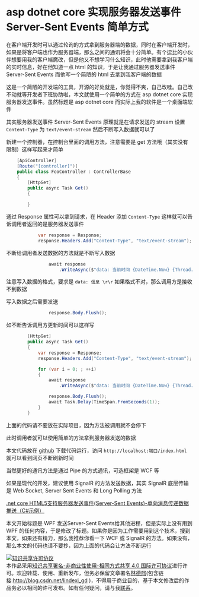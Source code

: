 # asp dotnet core 实现服务器发送事件 Server-Sent Events 简单方式

在客户端开发时可以通过轮询的方式拿到服务器端的数据，同时在客户端开发时，如果是将客户端也作为服务器端，那么之间的通讯将会十分简单。有个逗比的小伙伴想要用我的客户端魔改，但是他又不想学习什么知识，此时他需要拿到我客户端的实时信息，好在他知道一点 html 的知识，于是让我通过服务器发送事件 Server-Sent Events 而他写一个简陋的 html 去拿到我客户端的数据

这是一个简陋的开发端的工具，开源的好处就是，你觉得不爽，自己改哇。自己改不动就等开发者下班协助啦，本文就使用一个简单的方式在 asp dotnet core 实现服务器发送事件。虽然标题是 asp dotnet core 而实际上我的软件是一个桌面端软件

<!--more-->
<!-- CreateTime:2020/3/5 9:26:16 -->

<!-- csdn -->

其实服务器发送事件 Server-Sent Events 原理就是在请求发送的 stream 设置 `Content-Type` 为 `text/event-stream` 然后不断写入数据就可以了

新建一个控制器，在控制台里面的调用方法，注意需要是 get 方法哦（其实没有限制）这样写起来才简单

```csharp
    [ApiController]
    [Route("[controller]")]
    public class FooController : ControllerBase
    {
        [HttpGet]
        public async Task Get()
        {

        }
```

通过 Response 属性可以拿到请求，在 Header 添加 `Content-Type` 这样就可以告诉调用者返回的是服务器发送事件

```csharp
            var response = Response;
            response.Headers.Add("Content-Type", "text/event-stream");
```

不断给调用者发送数据的方法就是不断写入数据

```csharp
                await response
                    .WriteAsync($"data: 当前时间 {DateTime.Now} {Thread.CurrentThread.ManagedThreadId}\r\r");
```

注意写入数据的格式，要求是 `data: 信息 \r\r` 如果格式不对，那么调用方是接收不到数据

写入数据之后需要发送

```csharp
                response.Body.Flush();
```

如不断告诉调用方更新时间可以这样写

```csharp
        [HttpGet]
        public async Task Get()
        {
            var response = Response;
            response.Headers.Add("Content-Type", "text/event-stream");

            for (var i = 0; ; ++i)
            {
                await response
                    .WriteAsync($"data: 当前时间 {DateTime.Now} {Thread.CurrentThread.ManagedThreadId}\r\r");

                response.Body.Flush();
                await Task.Delay(TimeSpan.FromSeconds(1));
            }
        }
```

上面的代码请不要放在实际项目，因为方法被调用就不会停下

此时调用者就可以使用简单的方法拿到服务器发送的数据

本文代码放在 [github](https://github.com/lindexi/lindexi_gd/blob/aa26d45303346118d72ef8560d295cc3f38f9809/LibageadairJayfufearker/) 下载代码运行，访问 `http://localhost:端口/index.html` 就可以看到网页不断刷新时间

当然更好的通讯方法是通过 Pipe 的方式通讯，可选框架是 WCF 等

如果是现代的开发，建议使用 SignalR 的方法发送数据，其实 SignalR 底层传输是 Web Socket, Server Sent Events 和 Long Polling 方法

[.net core HTML5支持服务器发送事件(Server-Sent Events)-单向消息传递数据推送（C#示例）](https://blog.csdn.net/qq_36577699/article/details/82627925)

本文开始标题是 WPF 发送Server-Sent Events给其他进程，但是实际上没有用到 WPF 的任何内容，于是修改了标题。如果你是因为工作需要用到这个技术，搜到本文，如果还有精力，那么我推荐你看一下 WCF 或 SignalR 的方法。如果没有，那么本文的代码也请不要抄，因为上面的代码会让方法不断运行

<a rel="license" href="http://creativecommons.org/licenses/by-nc-sa/4.0/"><img alt="知识共享许可协议" style="border-width:0" src="https://licensebuttons.net/l/by-nc-sa/4.0/88x31.png" /></a><br />本作品采用<a rel="license" href="http://creativecommons.org/licenses/by-nc-sa/4.0/">知识共享署名-非商业性使用-相同方式共享 4.0 国际许可协议</a>进行许可。欢迎转载、使用、重新发布，但务必保留文章署名[林德熙](http://blog.csdn.net/lindexi_gd)(包含链接:http://blog.csdn.net/lindexi_gd )，不得用于商业目的，基于本文修改后的作品务必以相同的许可发布。如有任何疑问，请与我[联系](mailto:lindexi_gd@163.com)。  
